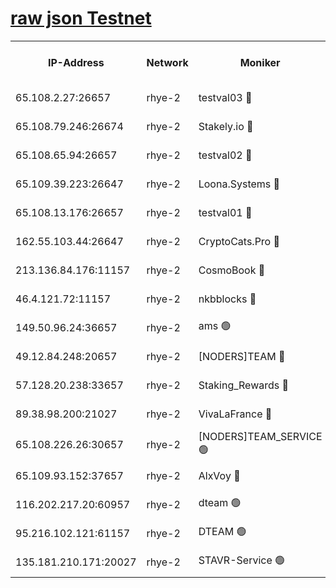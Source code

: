 
[raw json Testnet](https://rpc-check.quickt.stavr.tech/quickt/rpc-quickt-result.json)
=


<table><tr><th>IP-Address</th><th>Network</th><th>Moniker</th><th>Latest Block Height</th><th>Earliest Block Height</th><th>Catching Up</th><th>Tx Index</th><th>Voting Power</th><th>Scan Time</th></tr><tr><td>65.108.2.27:26657</td><td>rhye-2</td><td>testval03 🔴</td><td>860978</td><td>1</td><td>False</td><td>on</td><td>11002050</td><td>2024-02-18T03:06:26.316068800UTC</td></tr><tr><td>65.108.79.246:26674</td><td>rhye-2</td><td>Stakely.io 🔴</td><td>860978</td><td>1</td><td>False</td><td>on</td><td>10010</td><td>2024-02-18T03:06:28.716807906UTC</td></tr><tr><td>65.108.65.94:26657</td><td>rhye-2</td><td>testval02 🔴</td><td>860979</td><td>1</td><td>False</td><td>on</td><td>11002050</td><td>2024-02-18T03:06:31.593596013UTC</td></tr><tr><td>65.109.39.223:26647</td><td>rhye-2</td><td>Loona.Systems 🔴</td><td>860979</td><td>1</td><td>False</td><td>off</td><td>86949</td><td>2024-02-18T03:06:34.839583170UTC</td></tr><tr><td>65.108.13.176:26657</td><td>rhye-2</td><td>testval01 🔴</td><td>860979</td><td>1</td><td>False</td><td>on</td><td>13082010</td><td>2024-02-18T03:06:35.617877688UTC</td></tr><tr><td>162.55.103.44:26647</td><td>rhye-2</td><td>CryptoCats.Pro 🔴</td><td>860985</td><td>1</td><td>False</td><td>off</td><td>9999</td><td>2024-02-18T03:07:08.087217864UTC</td></tr><tr><td>213.136.84.176:11157</td><td>rhye-2</td><td>CosmoBook 🔴</td><td>860984</td><td>65301</td><td>False</td><td>off</td><td>1528057</td><td>2024-02-18T03:07:01.688629586UTC</td></tr><tr><td>46.4.121.72:11157</td><td>rhye-2</td><td>nkbblocks 🔴</td><td>860976</td><td>70101</td><td>False</td><td>off</td><td>81491</td><td>2024-02-18T03:06:18.846187828UTC</td></tr><tr><td>149.50.96.24:36657</td><td>rhye-2</td><td>ams 🟢</td><td>860982</td><td>133501</td><td>False</td><td>on</td><td>0</td><td>2024-02-18T03:06:51.087938501UTC</td></tr><tr><td>49.12.84.248:20657</td><td>rhye-2</td><td>[NODERS]TEAM 🔴</td><td>860982</td><td>146001</td><td>False</td><td>on</td><td>59690</td><td>2024-02-18T03:06:48.627505436UTC</td></tr><tr><td>57.128.20.238:33657</td><td>rhye-2</td><td>Staking_Rewards 🔴</td><td>860979</td><td>149101</td><td>False</td><td>on</td><td>9900</td><td>2024-02-18T03:06:34.366985159UTC</td></tr><tr><td>89.38.98.200:21027</td><td>rhye-2</td><td>VivaLaFrance 🔴</td><td>860977</td><td>220501</td><td>False</td><td>off</td><td>10000</td><td>2024-02-18T03:06:21.328520591UTC</td></tr><tr><td>65.108.226.26:30657</td><td>rhye-2</td><td>[NODERS]TEAM_SERVICE 🟢</td><td>860979</td><td>241501</td><td>False</td><td>on</td><td>0</td><td>2024-02-18T03:06:35.233210445UTC</td></tr><tr><td>65.109.93.152:37657</td><td>rhye-2</td><td>AlxVoy 🔴</td><td>860977</td><td>315173</td><td>False</td><td>on</td><td>143351</td><td>2024-02-18T03:06:23.840475288UTC</td></tr><tr><td>116.202.217.20:60957</td><td>rhye-2</td><td>dteam 🟢</td><td>860979</td><td>421794</td><td>False</td><td>on</td><td>0</td><td>2024-02-18T03:06:31.915420766UTC</td></tr><tr><td>95.216.102.121:61157</td><td>rhye-2</td><td>DTEAM 🟢</td><td>749821</td><td>748801</td><td>False</td><td>on</td><td>0</td><td>2024-02-18T03:06:29.025462203UTC</td></tr><tr><td>135.181.210.171:20027</td><td>rhye-2</td><td>STAVR-Service 🟢</td><td>860981</td><td>858001</td><td>False</td><td>on</td><td>0</td><td>2024-02-18T03:06:46.261338270UTC</td></tr></table>